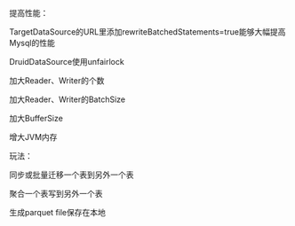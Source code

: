 提高性能：

 TargetDataSource的URL里添加rewriteBatchedStatements=true能够大幅提高Mysql的性能
 
 DruidDataSource使用unfairlock
 
 加大Reader、Writer的个数
 
 加大Reader、Writer的BatchSize

 加大BufferSize
 
 增大JVM内存
 
玩法： 
 
  同步或批量迁移一个表到另外一个表
  
  聚合一个表写到另外一个表

  生成parquet file保存在本地
